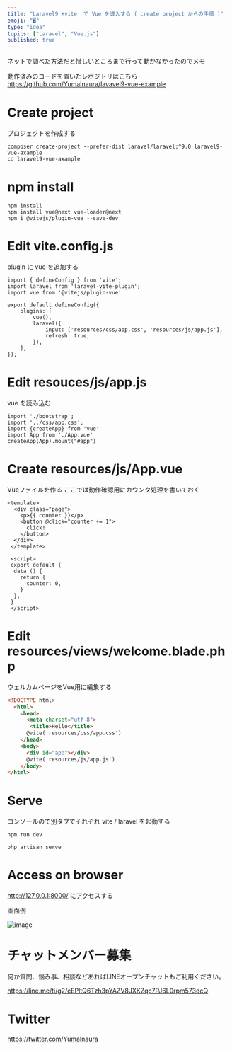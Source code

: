```yaml
---
title: "Laravel9 +vite  で Vue を導入する ( create project からの手順 )"
emoji: "🖥"
type: "idea"
topics: ["Laravel", "Vue.js"]
published: true
---
```


ネットで調べた方法だと惜しいところまで行って動かなかったのでメモ

動作済みのコードを置いたレポジトリはこちら
https://github.com/YumaInaura/lavavel9-vue-example

# Create project

プロジェクトを作成する

```
composer create-project --prefer-dist laravel/laravel:^9.0 laravel9-vue-axample
cd laravel9-vue-axample
```

# npm install

```
npm install
npm install vue@next vue-loader@next
npm i @vitejs/plugin-vue --save-dev
```

# Edit vite.config.js

plugin に vue を追加する

```
import { defineConfig } from 'vite';
import laravel from 'laravel-vite-plugin';
import vue from '@vitejs/plugin-vue'

export default defineConfig({
    plugins: [
        vue(),
        laravel({
            input: ['resources/css/app.css', 'resources/js/app.js'],
            refresh: true,
        }),
    ],
});
```

# Edit resouces/js/app.js

vue を読み込む

```
import './bootstrap';
import '../css/app.css';
import {createApp} from 'vue'
import App from './App.vue'
createApp(App).mount("#app")
```

# Create resources/js/App.vue

Vueファイルを作る
ここでは動作確認用にカウンタ処理を書いておく

```vue
<template>
  <div class="page">
    <p>{{ counter }}</p>
    <button @click="counter += 1">
      click!
    </button>
  </div>
 </template>

 <script>
 export default {
  data () {
    return {
      counter: 0,
    }
  },
 }
 </script>
```

# Edit resources/views/welcome.blade.php

ウェルカムページをVue用に編集する

```html
<!DOCTYPE html>
  <html>
    <head>
      <meta charset="utf-8">
       <title>Hello</title>
      @vite('resources/css/app.css')
    </head>
    <body>
      <div id="app"></div>
      @vite('resources/js/app.js')
    </body>
</html>
```

# Serve

コンソールので別タブでそれぞれ vite / laravel を起動する

```
npm run dev
```

```
php artisan serve
```


# Access on browser

http://127.0.0.1:8000/ にアクセスする

画面例

![image](https://user-images.githubusercontent.com/13635059/208239336-0b376060-8e5b-4eb2-aff8-3e04295c0b04.png)



# チャットメンバー募集


何か質問、悩み事、相談などあればLINEオープンチャットもご利用ください。

https://line.me/ti/g2/eEPltQ6Tzh3pYAZV8JXKZqc7PJ6L0rpm573dcQ


# Twitter

https://twitter.com/YumaInaura

